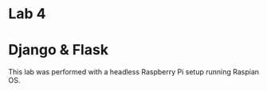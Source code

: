 # Lab 4
# Django & Flask

This lab was performed with a headless Raspberry Pi setup running Raspian OS.
